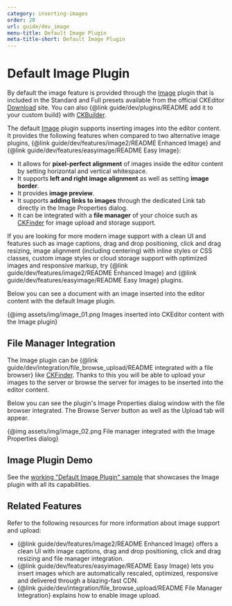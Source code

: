 ```yaml
---
category: inserting-images
order: 20
url: guide/dev_image
menu-title: Default Image Plugin
meta-title-short: Default Image Plugin
---
```

<!--
Copyright (c) 2003-2018, CKSource - Frederico Knabben. All rights reserved.
For licensing, see LICENSE.md.
-->

# Default Image Plugin

<info-box info="">
    By default the image feature is provided through the <a href="https://ckeditor.com/cke4/addon/image">Image</a> plugin that is included in the Standard and Full presets available from the official CKEditor <a href="https://ckeditor.com/ckeditor-4/download/">Download</a> site. You can also {@link guide/dev/plugins/README add it to your custom build} with <a href="https://ckeditor.com/cke4/builder">CKBuilder</a>.
</info-box>

The default [Image](https://ckeditor.com/cke4/addon/image) plugin supports inserting images into the editor content. It provides the following features when compared to two alternative image plugins, {@link guide/dev/features/image2/README Enhanced Image} and {@link guide/dev/features/easyimage/README Easy Image}:

* It allows for **pixel-perfect alignment** of images inside the editor content by setting horizontal and vertical whitespace.
* It supports **left and right image alignment** as well as setting **image border**.
* It provides **image preview**.
* It supports **adding links to images** through the dedicated Link tab directly in the Image Properties dialog.
* It can be integrated with a **file manager** of your choice such as [CKFinder](https://ckeditor.com/ckeditor-4/ckfinder/) for image upload and storage support.

<info-box info="">
    If you are looking for more modern image support with a clean UI and features such as image captions, drag and drop positioning, click and drag resizing, image alignment (including centering) with inline styles or CSS classes, custom image styles or cloud storage support with optimized images and responsive markup, try {@link guide/dev/features/image2/README Enhanced Image} and {@link guide/dev/features/easyimage/README Easy Image} plugins.
</info-box>

Below you can see a document with an image inserted into the editor content with the default Image plugin.

{@img assets/img/image_01.png Images inserted into CKEditor content with the Image plugin}

## File Manager Integration

The Image plugin can be {@link guide/dev/integration/file_browse_upload/README integrated with a file browser} like [CKFinder](https://ckeditor.com/ckeditor-4/ckfinder/). Thanks to this you will be able to upload your images to the server or browse the server for images to be inserted into the editor content.

Below you can see the plugin's Image Properties dialog window with the file browser integrated. The Browse Server button as well as the Upload tab will appear.

{@img assets/img/image_02.png File manager integrated with the Image Properties dialog}

## Image Plugin Demo

See the [working "Default Image Plugin" sample](https://sdk.ckeditor.com/samples/image.html) that showcases the Image plugin with all its capabilities.

## Related Features

Refer to the following resources for more information about image support and upload:

* {@link guide/dev/features/image2/README Enhanced Image} offers a clean UI with image captions, drag and drop positioning, click and drag resizing and file manager integration.
* {@link guide/dev/features/easyimage/README Easy Image} lets you insert images which are automatically rescaled, optimized, responsive and delivered through a blazing-fast CDN.
* {@link guide/dev/integration/file_browse_upload/README File Manager Integration} explains how to enable image upload.
